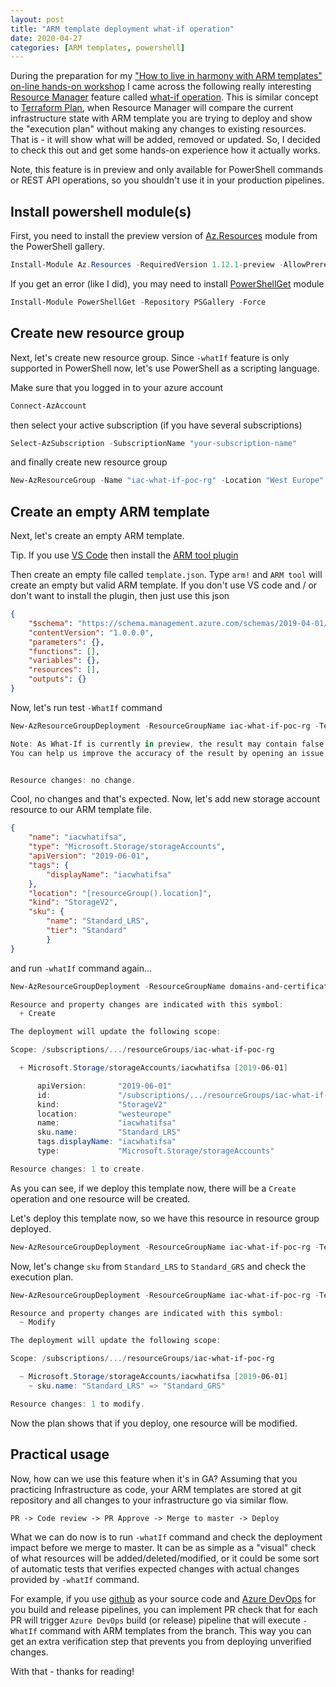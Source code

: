 ```yaml
---
layout: post
title: "ARM template deployment what-if operation"
date: 2020-04-27
categories: [ARM templates, powershell]
---
```


During the preparation for my ["How to live in harmony with ARM templates" on-line hands-on workshop](https://www.meetup.com/Infrastructure-As-Code-User-Group-Oslo/events/268754221/) I came across the following really interesting [Resource Manager](https://docs.microsoft.com/en-us/azure/azure-resource-manager/management/overview) feature called [what-if operation](https://docs.microsoft.com/en-us/azure/azure-resource-manager/templates/template-deploy-what-if). This is similar concept to [Terraform Plan](https://www.terraform.io/docs/commands/plan.html), when Resource Manager will compare the current infrastructure state with ARM template you are trying to deploy and show the "execution plan" without making any changes to existing resources. That is - it will show what will be added, removed or updated. So, I decided to check this out and get some hands-on experience how it actually works.

Note, this feature is in preview and only available for PowerShell commands or REST API operations, so you shouldn't use it in your production pipelines.

## Install powershell module(s)

First, you need to install the preview version of [Az.Resources](https://docs.microsoft.com/en-us/powershell/module/az.resources/?view=azps-3.8.0) module from the PowerShell gallery.

```powershell
Install-Module Az.Resources -RequiredVersion 1.12.1-preview -AllowPrerelease
```

If you get an error (like I did), you may need to install [PowerShellGet](https://docs.microsoft.com/en-us/powershell/module/powershellget/?view=powershell-7) module

```powershell
Install-Module PowerShellGet -Repository PSGallery -Force
```

## Create new resource group

Next, let's create new resource group. Since `-whatIf` feature is only supported in PowerShell now, let's use PowerShell as a scripting language.

Make sure that you logged in to your azure account

```powershell
Connect-AzAccount
```

then select your active subscription (if you have several subscriptions)

```powershell
Select-AzSubscription -SubscriptionName "your-subscription-name"
```

and finally create new resource group

```powershell
New-AzResourceGroup -Name "iac-what-if-poc-rg" -Location "West Europe"
```

## Create an empty ARM template

Next, let's create an empty ARM template.

Tip. If you use [VS Code](https://code.visualstudio.com/download) then install the [ARM tool plugin](https://marketplace.visualstudio.com/items?itemName=msazurermtools.azurerm-vscode-tools)

Then create an empty file called `template.json`. Type `arm!` and `ARM tool` will create an empty but valid ARM template. If you don't use VS code and / or don't want to install the plugin, then just use this json

```json
{
    "$schema": "https://schema.management.azure.com/schemas/2019-04-01/deploymentTemplate.json#",
    "contentVersion": "1.0.0.0",
    "parameters": {},
    "functions": [],
    "variables": {},
    "resources": [],
    "outputs": {}
}
```

Now, let's run test `-WhatIf` command

```powershell
New-AzResourceGroupDeployment -ResourceGroupName iac-what-if-poc-rg -TemplateFile template.json -WhatIf

Note: As What-If is currently in preview, the result may contain false positive predictions (noise).
You can help us improve the accuracy of the result by opening an issue here: https://aka.ms/WhatIfIssues.


Resource changes: no change.
```

Cool, no changes and that's expected. Now, let's add new storage account resource to our ARM template file.

```json
{
    "name": "iacwhatifsa",
    "type": "Microsoft.Storage/storageAccounts",
    "apiVersion": "2019-06-01",
    "tags": {
        "displayName": "iacwhatifsa"
    },
    "location": "[resourceGroup().location]",
    "kind": "StorageV2",
    "sku": {
        "name": "Standard_LRS",
        "tier": "Standard"
        }
}
```

and run `-whatIf` command again...

```powershell
New-AzResourceGroupDeployment -ResourceGroupName domains-and-certificates -TemplateFile template.json -WhatIf

Resource and property changes are indicated with this symbol:
  + Create

The deployment will update the following scope:

Scope: /subscriptions/.../resourceGroups/iac-what-if-poc-rg

  + Microsoft.Storage/storageAccounts/iacwhatifsa [2019-06-01]

      apiVersion:       "2019-06-01"
      id:               "/subscriptions/.../resourceGroups/iac-what-if-poc-rg/providers/Microsoft.Storage/storageAccounts/iacwhatifsa"
      kind:             "StorageV2"
      location:         "westeurope"
      name:             "iacwhatifsa"
      sku.name:         "Standard_LRS"
      tags.displayName: "iacwhatifsa"
      type:             "Microsoft.Storage/storageAccounts"

Resource changes: 1 to create.
```

As you can see, if we deploy this template now, there will be a `Create` operation and one resource will be created.

Let's deploy this template now, so we have this resource in resource group deployed.

```powershell
New-AzResourceGroupDeployment -ResourceGroupName iac-what-if-poc-rg -TemplateFile template.json
```

Now, let's change `sku` from `Standard_LRS` to `Standard_GRS` and check the execution plan.

```powershell
New-AzResourceGroupDeployment -ResourceGroupName iac-what-if-poc-rg -TemplateFile template.json -WhatIf

Resource and property changes are indicated with this symbol:
  ~ Modify

The deployment will update the following scope:

Scope: /subscriptions/.../resourceGroups/iac-what-if-poc-rg

  ~ Microsoft.Storage/storageAccounts/iacwhatifsa [2019-06-01]
    ~ sku.name: "Standard_LRS" => "Standard_GRS"

Resource changes: 1 to modify.
```

Now the plan shows that if you deploy, one resource will be modified.

## Practical usage

Now, how can we use this feature when it's in GA? Assuming that you practicing Infrastructure as code, your ARM templates are stored at git repository and all changes to your infrastructure go via similar flow.

```TXT
PR -> Code review -> PR Approve -> Merge to master -> Deploy
```

What we can do now is to run `-whatIf` command and check the deployment impact before we merge to master. It can be as simple as a "visual" check of what resources will be added/deleted/modified, or it could be some sort of automatic tests that verifies expected changes with actual changes provided by `-whatIf` command.

For example, if you use [github](https://github.com) as your source code and [Azure DevOps](https://azure.microsoft.com/nb-no/services/devops/) for you build and release pipelines, you can implement PR check that for each PR will trigger `Azure DevOps` build (or release) pipeline that will execute `-WhatIf` command with ARM templates from the branch. This way you can get an extra verification step that prevents you from deploying unverified changes.

With that - thanks for reading!
